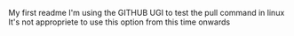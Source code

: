 My first readme
I'm using the GITHUB UGI to test the pull command in linux
It's not appropriete to use this option from this time onwards
